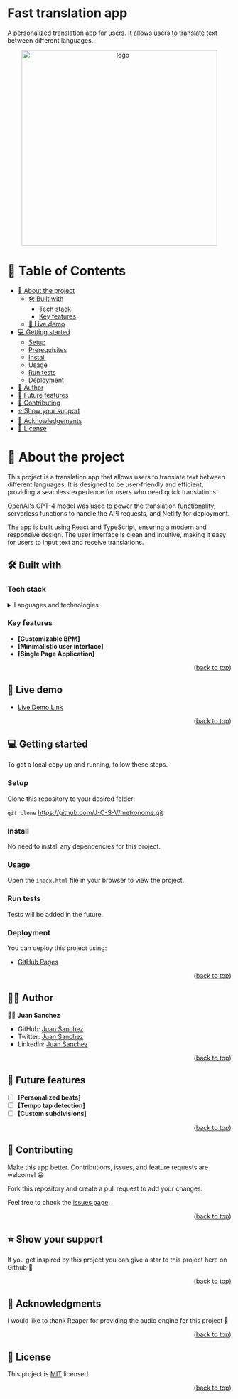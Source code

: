 # Fast translation app

A personalized translation app for users. It allows users to translate text between different languages.

<a name="readme-top"></a>

<div align="center">
  <a href="https://j-c-s-v.github.io/metronome/" target="_blank">
  <img src="./metronome_hero.png" alt="logo" width="440" height="auto" /><br/>
  </a>
</div>

# 📗 Table of Contents

- [📖 About the project](#about-project)
  - [🛠 Built with](#built-with)
    - [Tech stack](#tech-stack)
    - [Key features](#key-features)
  - [🚀 Live demo](#live-demo)
- [💻 Getting started](#getting-started)
  - [Setup](#setup)
  - [Prerequisites](#prerequisites)
  - [Install](#install)
  - [Usage](#usage)
  - [Run tests](#run-tests)
  - [Deployment](#deployment)
- [👷 Author](#author)
- [🔭 Future features](#future-features)
- [🤝 Contributing](#contributing)
- [⭐️ Show your support](#support)
- [🙏 Acknowledgements](#acknowledgements)
- [📝 License](#license)

# 📖 About the project <a name="about-project"></a>

This project is a translation app that allows users to translate text between different languages. It is designed to be user-friendly and efficient, providing a seamless experience for users who need quick translations.

OpenAI's GPT-4 model was used to power the translation functionality, serverless functions to handle the API requests, and Netlify for deployment.

The app is built using React and TypeScript, ensuring a modern and responsive design. The user interface is clean and intuitive, making it easy for users to input text and receive translations.

## 🛠 Built with <a name="built-with"></a>

### Tech stack <a name="tech-stack"></a>

<details>
  <summary>Languages and technologies</summary><br>
  <ul>
    <li><a href="https://reactjs.org/">React.js</a></li>
    <li><a href="https://www.typescriptlang.org/">TypeScript</a></li>
    <li><a href="https://developer.mozilla.org/en-US/docs/Web/HTML">HTML</a></li>
    <li><a href="https://developer.mozilla.org/en-US/docs/Web/CSS">CSS</a></li>
    <li><a href="https://react-bootstrap.github.io/">React Bootstrap</a></li>
    <li><a href="https://git-scm.com/">Git</a></li>
    <li><a href="https://vitejs.dev/">Vite</a></li>
  </ul>
</details>

### Key features <a name="key-features"></a>

- **[Customizable BPM]**
- **[Minimalistic user interface]**
- **[Single Page Application]**
<p align="right">(<a href="#readme-top">back to top</a>)</p>

## 🚀 Live demo <a name="live-demo"></a>

- [Live Demo Link](https://j-c-s-v.github.io/metronome/)

<p align="right">(<a href="#readme-top">back to top</a>)</p>

## 💻 Getting started <a name="getting-started"></a>

To get a local copy up and running, follow these steps.

### Setup

Clone this repository to your desired folder:

`git clone` https://github.com/J-C-S-V/metronome.git

### Install

No need to install any dependencies for this project.

### Usage

Open the `index.html` file in your browser to view the project.

### Run tests

Tests will be added in the future.

### Deployment

You can deploy this project using:

- [GitHub Pages](https://pages.github.com/)

<p align="right">(<a href="#readme-top">back to top</a>)</p>

## 👷‍♂️ Author <a name="author"></a>

👷‍♂️ **Juan Sanchez**

- GitHub: [Juan Sanchez](https://github.com/J-C-S-V)
- Twitter: [Juan Sanchez](https://twitter.com/juansan0)
- LinkedIn: [Juan Sanchez](https://www.linkedin.com/in/sanchez-juan-carlos)

<p align="right">(<a href="#readme-top">back to top</a>)</p>

## 🔭 Future features <a name="future-features"></a>

- [ ] **[Personalized beats]**
- [ ] **[Tempo tap detection]**
- [ ] **[Custom subdivisions]**

<p align="right">(<a href="#readme-top">back to top</a>)</p>

## 🤝 Contributing <a name="contributing"></a>

Make this app better. Contributions, issues, and feature requests are welcome! 😀

Fork this repository and create a pull request to add your changes.

Feel free to check the [issues page](../../issues/).

<p align="right">(<a href="#readme-top">back to top</a>)</p>

## ⭐️ Show your support <a name="support"></a>

If you get inspired by this project you can give a star to this project here on Github 🙌

<p align="right">(<a href="#readme-top">back to top</a>)</p>

## 🙏 Acknowledgments <a name="acknowledgements"></a>

I would like to thank Reaper for providing the audio engine for this project 🚀

<p align="right">(<a href="#readme-top">back to top</a>)</p>

## 📝 License <a name="license"></a>

This project is [MIT](https://github.com/J-C-S-V/metronome/blob/main/README.md) licensed.

<p align="right">(<a href="#readme-top">back to top</a>)</p>
